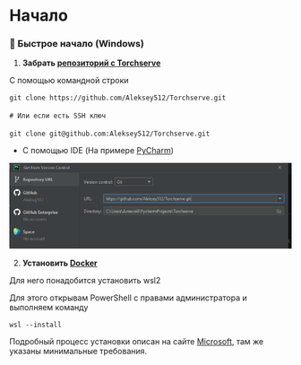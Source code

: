 # Начало

### 🚀 Быстрое начало (Windows)


1. **Забрать [репозиторий с Torchserve](https://github.com/Aleksey512/Torchserve)**

С помощью командной строки

```shell
git clone https://github.com/Aleksey512/Torchserve.git

# Или если есть SSH ключ

git clone git@github.com:Aleksey512/Torchserve.git 
```
 
* С помощью IDE (На примере [PyCharm](https://www.jetbrains.com/ru-ru/pycharm/))
 
![Photo](img/screenIDE.png)

2. **Установить [Docker](https://www.docker.com/)**

Для него понадобится установить wsl2
 
Для этого открывам PowerShell с правами администратора и выполняем команду

 ```shell
 wsl --install
```
 Подробный процесс установки описан на сайте [Microsoft](https://docs.microsoft.com/ru-ru/windows/wsl/install-win10), там же указаны минимальные требования.
